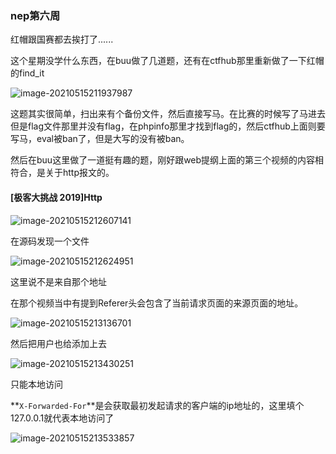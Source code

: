 ### nep第六周

红帽跟国赛都去挨打了......

这个星期没学什么东西，在buu做了几道题，还有在ctfhub那里重新做了一下红帽的find_it

![image-20210515211937987](https://lamcheukwing.oss-cn-shenzhen.aliyuncs.com/img/image-20210515211937987.png)

这题其实很简单，扫出来有个备份文件，然后直接写马。在比赛的时候写了马进去但是flag文件那里并没有flag，在phpinfo那里才找到flag的，然后ctfhub上面则要写马，eval被ban了，但是大写的没有被ban。

然后在buu这里做了一道挺有趣的题，刚好跟web提纲上面的第三个视频的内容相符合，是关于http报文的。

#### [极客大挑战 2019]Http

![image-20210515212607141](https://lamcheukwing.oss-cn-shenzhen.aliyuncs.com/img/image-20210515212607141.png)

在源码发现一个文件

![image-20210515212624951](https://lamcheukwing.oss-cn-shenzhen.aliyuncs.com/img/image-20210515212624951.png)

这里说不是来自那个地址

在那个视频当中有提到Referer头会包含了当前请求页面的来源页面的地址。

![image-20210515213136701](https://lamcheukwing.oss-cn-shenzhen.aliyuncs.com/img/image-20210515213136701.png)

然后把用户也给添加上去

![image-20210515213430251](https://lamcheukwing.oss-cn-shenzhen.aliyuncs.com/img/image-20210515213430251.png)

只能本地访问

**`X-Forwarded-For`**是会获取最初发起请求的客户端的ip地址的，这里填个127.0.0.1就代表本地访问了

![image-20210515213533857](https://lamcheukwing.oss-cn-shenzhen.aliyuncs.com/img/image-20210515213533857.png)